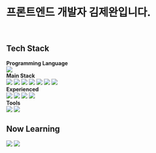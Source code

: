 # 프론트엔드 개발자 김제완입니다.
<br />
<div>

<section>
  <h2> Tech Stack </h2>
  <div><b> Programming Language </b></div>
  <img src="https://img.shields.io/badge/Javascript-F7DF1E?style=for-the-badge&logo=Javascript&logoColor=white"/>
  
  <div><b> Main Stack </b></div>
  <img src="https://img.shields.io/badge/react-%2320232a?style=for-the-badge&logo=react&logoColor=%2361DAFB"/>
  <img src="https://img.shields.io/badge/Recoil-61DAFB?style=for-the-badge&logo=react&logoColor=white"/>
  <img src="https://img.shields.io/badge/Redux-764ABC?style=for-the-badge&logo=Redux&logoColor=white"/>
  <img src="https://img.shields.io/badge/HTML5-E34F26?style=for-the-badge&logo=HTML5&logoColor=white"/>
  <img src="https://img.shields.io/badge/CSS-1572B6?style=for-the-badge&logo=css3&logoColor=white"/>
  <img src="https://img.shields.io/badge/styled_components-DB7093?style=for-the-badge&logo=styled-components&logoColor=white"/>
  <img src="https://img.shields.io/badge/sass-FA8072?style=for-the-badge&logo=sass&logoColor=white">
  
  <br />
  <div><b> Experienced </b></div>
  <img src="https://img.shields.io/badge/Node.js-339933?style=for-the-badge&logo=Node.js&logoColor=white"/>
  <img src="https://img.shields.io/badge/MySQL-4479A1?style=for-the-badge&logo=MySQL&logoColor=white"/>
  <img src="https://img.shields.io/badge/MongoDB-47A248?style=for-the-badge&logo=MongoDB&logoColor=white"/>
  <img src="https://img.shields.io/badge/EC2 / S3 / RDS-232F3E?style=for-the-badge&logo=AmazonAWS&logoColor=white"/>
  
  <br />
  <div><b> Tools </b></div>
  <img src="https://img.shields.io/badge/Git-F05032?style=for-the-badge&logo=Git&logoColor=white"/>
  <img src="https://img.shields.io/badge/Figma-F24E1E?style=for-the-badge&logo=Figma&logoColor=white"/>

<h2> Now Learning </h2>
  <p>
    <img src="https://img.shields.io/badge/Typescript-3178C6?style=for-the-badge&logo=TypeScript&logoColor=white"/> 
    <img src="https://img.shields.io/badge/NestJS-E0234E?style=for-the-badge&logo=NestJs&logoColor=white"/> 
    
    
  </p>
<section>
